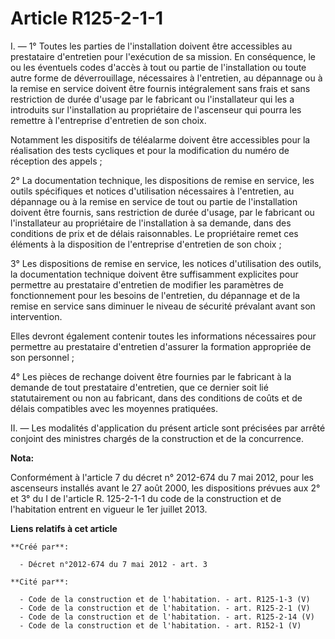 # Article R125-2-1-1

I.  ― 1° Toutes les parties de l'installation doivent être accessibles au  prestataire d'entretien pour l'exécution de sa
mission. En conséquence,  le ou les éventuels codes d'accès à tout ou partie de l'installation ou  toute autre forme de
déverrouillage, nécessaires à l'entretien, au  dépannage ou à la remise en service doivent être fournis intégralement  sans
frais et sans restriction de durée d'usage par le fabricant ou  l'installateur qui les a introduits sur l'installation au
propriétaire  de l'ascenseur qui pourra les remettre à l'entreprise d'entretien de son  choix. 

Notamment les dispositifs de téléalarme  doivent être accessibles pour la réalisation des tests cycliques et pour  la
modification du numéro de réception des appels ; 

2° La documentation technique, les dispositions de remise en service,  les outils spécifiques et notices d'utilisation
nécessaires à  l'entretien, au dépannage ou à la remise en service de tout ou partie de  l'installation doivent être fournis,
sans restriction de durée d'usage,  par le fabricant ou l'installateur au propriétaire de l'installation à  sa demande, dans
des conditions de prix et de délais raisonnables. Le  propriétaire remet ces éléments à la disposition de l'entreprise
d'entretien de son choix ; 

3° Les dispositions de  remise en service, les notices d'utilisation des outils, la  documentation technique doivent être
suffisamment explicites pour  permettre au prestataire d'entretien de modifier les paramètres de  fonctionnement pour les
besoins de l'entretien, du dépannage et de la  remise en service sans diminuer le niveau de sécurité prévalant avant  son
intervention. 

Elles devront également  contenir toutes les informations nécessaires pour permettre au  prestataire d'entretien d'assurer la
formation appropriée de son  personnel ; 

4° Les pièces de rechange doivent  être fournies par le fabricant à la demande de tout prestataire  d'entretien, que ce
dernier soit lié statutairement ou non au fabricant,  dans des conditions de coûts et de délais compatibles avec les moyennes
pratiquées. 

II. ― Les modalités d'application du  présent article sont précisées par arrêté conjoint des ministres  chargés de la
construction et de la concurrence.

**Nota:**

Conformément à l'article 7 du décret n° 2012-674 du 7 mai 2012, pour les ascenseurs installés avant le 27 août 2000, les
dispositions prévues aux 2° et 3° du I de l'article R. 125-2-1-1 du code de la construction et de l'habitation entrent en
vigueur le 1er juillet 2013.

**Liens relatifs à cet article**

	**Créé par**:

	  - Décret n°2012-674 du 7 mai 2012 - art. 3

	**Cité par**:

	  - Code de la construction et de l'habitation. - art. R125-1-3 (V)
	  - Code de la construction et de l'habitation. - art. R125-2-1 (V)
	  - Code de la construction et de l'habitation. - art. R125-2-14 (V)
	  - Code de la construction et de l'habitation. - art. R152-1 (V)
